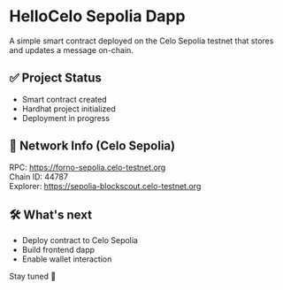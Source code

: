 # HelloCelo Sepolia Dapp

A simple smart contract deployed on the Celo Sepolia testnet that stores and updates a message on-chain.

## ✅ Project Status
- Smart contract created
- Hardhat project initialized
- Deployment in progress

## 🔗 Network Info (Celo Sepolia)
RPC: https://forno-sepolia.celo-testnet.org  
Chain ID: 44787  
Explorer: https://sepolia-blockscout.celo-testnet.org

## 🛠️ What's next
- Deploy contract to Celo Sepolia
- Build frontend dapp
- Enable wallet interaction

Stay tuned 👀
